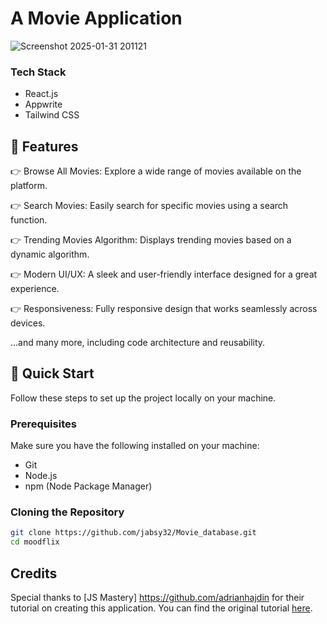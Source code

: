 #                  A Movie Application

![Screenshot 2025-01-31 201121](https://github.com/user-attachments/assets/2cfb42c8-91d3-4f28-befc-e4aa8e48aef7)

### Tech Stack
- React.js
- Appwrite
- Tailwind CSS

 ## 🔋 Features
👉 Browse All Movies: Explore a wide range of movies available on the platform.

👉 Search Movies: Easily search for specific movies using a search function.

👉 Trending Movies Algorithm: Displays trending movies based on a dynamic algorithm.

👉 Modern UI/UX: A sleek and user-friendly interface designed for a great experience.

👉 Responsiveness: Fully responsive design that works seamlessly across devices.

...and many more, including code architecture and reusability.

## 🤸 Quick Start
Follow these steps to set up the project locally on your machine.

### Prerequisites
Make sure you have the following installed on your machine:
- Git
- Node.js
- npm (Node Package Manager)

### Cloning the Repository
```bash
git clone https://github.com/jabsy32/Movie_database.git
cd moodflix
```

## Credits

Special thanks to [JS Mastery] https://github.com/adrianhajdin for their tutorial on creating this application. You can find the original tutorial [here](https://www.youtube.com/watch?v=dCLhUialKPQ).


